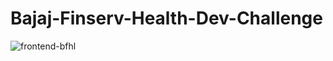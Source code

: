 # Bajaj-Finserv-Health-Dev-Challenge

![frontend-bfhl](https://github.com/user-attachments/assets/7c5c257e-d6ef-49f8-a67c-0b751326f686)
